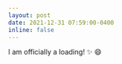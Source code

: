 ```yaml
---
layout: post
date: 2021-12-31 07:59:00-0400
inline: false
---
```


I am officially a loading! :sparkles: :smile:
